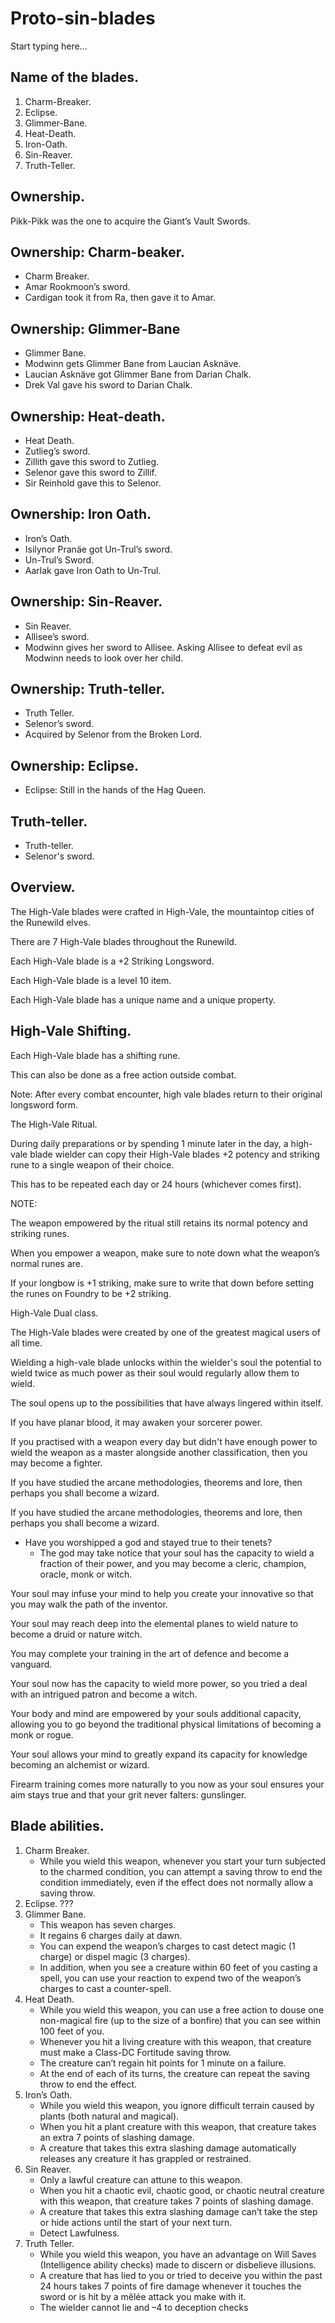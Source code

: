 # Proto-sin-blades

Start typing here...

## Name of the blades.

1. Charm-Breaker. 
2. Eclipse.
3. Glimmer-Bane. 
4. Heat-Death. 
5. Iron-Oath. 
6. Sin-Reaver.
7. Truth-Teller.

## Ownership.

Pikk-Pikk was the one to acquire the Giant’s Vault Swords.

## Ownership: Charm-beaker.

- Charm Breaker. 
- Amar Rookmoon’s sword. 
- Cardigan took it from Ra, then gave it to Amar.

## Ownership: Glimmer-Bane

- Glimmer Bane. 
- Modwinn gets Glimmer Bane from Laucian Asknäve. 
- Laucian Asknäve got Glimmer Bane from Darian Chalk. 
- Drek Val gave his sword to Darian Chalk.

## Ownership: Heat-death.

- Heat Death. 
- Zutlieg’s sword. 
- Zillith gave this sword to Zutlieg. 
- Selenor gave this sword to Zillif. 
- Sir Reinhold gave this to Selenor.

## Ownership: Iron Oath.

- Iron’s Oath. 
- Isilynor Pranäe got Un-Trul’s sword. 
- Un-Trul’s Sword. 
- Aarlak gave Iron Oath to Un-Trul.

## Ownership: Sin-Reaver.
- Sin Reaver. 
- Allisee’s sword. 
- Modwinn gives her sword to Allisee. Asking Allisee to defeat evil as Modwinn needs to look over her child.

## Ownership: Truth-teller.

- Truth Teller. 
- Selenor’s sword. 
- Acquired by Selenor from the Broken Lord.

## Ownership: Eclipse.

- Eclipse: Still in the hands of the Hag Queen.

## Truth-teller.

- Truth-teller. 
- Selenor's sword.

## Overview.

The High-Vale blades were crafted in High-Vale, the mountaintop cities of the Runewild elves.

There are 7 High-Vale blades throughout the Runewild.

Each High-Vale blade is a +2 Striking Longsword.

Each High-Vale blade is a level 10 item.

Each High-Vale blade has a unique name and a unique property.

## High-Vale Shifting.

Each High-Vale blade has a shifting rune.

This can also be done as a free action outside combat.

Note: After every combat encounter, high vale blades return to their original longsword form.

The High-Vale Ritual.

During daily preparations or by spending 1 minute later in the day, a high-vale blade wielder can copy their High-Vale blades +2 potency and striking rune to a single weapon of their choice.

This has to be repeated each day or 24 hours (whichever comes first).

NOTE:

The weapon empowered by the ritual still retains its normal potency and striking runes.

When you empower a weapon, make sure to note down what the weapon’s normal runes are.

If your longbow is +1 striking, make sure to write that down before setting the runes on Foundry to be +2 striking.

High-Vale Dual class.

The High-Vale blades were created by one of the greatest magical users of all time.

Wielding a high-vale blade unlocks within the wielder's soul the potential to wield twice as much power as their soul would regularly allow them to wield.

The soul opens up to the possibilities that have always lingered within itself.

If you have planar blood, it may awaken your sorcerer power.

If you practised with a weapon every day but didn't have enough power to wield the weapon as a master alongside another classification, then you may become a fighter.

If you have studied the arcane methodologies, theorems and lore, then perhaps you shall become a wizard.

If you have studied the arcane methodologies, theorems and lore, then perhaps you shall become a wizard.

- Have you worshipped a god and stayed true to their tenets? 
  - The god may take notice that your soul has the capacity to wield a fraction of their power, and you may become a cleric, champion, oracle, monk or witch.

Your soul may infuse your mind to help you create your innovative so that you may walk the path of the inventor.

Your soul may reach deep into the elemental planes to wield nature to become a druid or nature witch.

You may complete your training in the art of defence and become a vanguard.

Your soul now has the capacity to wield more power, so you tried a deal with an intrigued patron and become a witch.

Your body and mind are empowered by your souls additional capacity,
allowing you to go beyond the traditional physical limitations of becoming a monk or rogue.

Your soul allows your mind to greatly expand its capacity for knowledge becoming an alchemist or wizard.

Firearm training comes more naturally to you now as your soul ensures your aim stays true and that your grit never falters: gunslinger.

## Blade abilities.

1. Charm Breaker. 
   - While you wield this weapon, whenever you start your turn subjected to the charmed condition, you can attempt a 
      saving throw to end the condition immediately, even if the effect does not normally allow a saving throw.
2. Eclipse. ???
3. Glimmer Bane. 
   - This weapon has seven charges. 
   - It regains 6 charges daily at dawn. 
   - You can expend the weapon’s charges to cast detect magic (1 charge) or dispel magic (3 charges). 
   - In addition, when you see a creature within 60 feet of you casting a spell, you can use your reaction to expend two of the weapon’s charges to cast a counter-spell.
4. Heat Death.
   - While you wield this weapon, you can use a free action to douse one non-magical fire (up to the size of a bonfire) that you can see within 100 feet of you. 
   - Whenever you hit a living creature with this weapon, that creature must make a Class-DC Fortitude saving throw. 
   - The creature can’t regain hit points for 1 minute on a failure. 
   - At the end of each of its turns, the creature can repeat the saving throw to end the effect.
5. Iron’s Oath. 
   - While you wield this weapon, you ignore difficult terrain caused by plants (both natural and magical). 
   - When you hit a plant creature with this weapon, that creature takes an extra 7 points of slashing damage. 
   - A creature that takes this extra slashing damage automatically releases any creature it has grappled or restrained.
6. Sin Reaver.
   - Only a lawful creature can attune to this weapon.
   - When you hit a chaotic evil, chaotic good, or chaotic neutral creature with this weapon, that creature takes 7 points of slashing damage.
   - A creature that takes this extra slashing damage can’t take the step or hide actions until the start of your next turn. 
   - Detect Lawfulness.
7. Truth Teller.
   - While you wield this weapon, you have an advantage on Will Saves (Intelligence ability checks) made to discern or 
      disbelieve illusions.
   - A creature that has lied to you or tried to deceive you within the past 24 hours takes 7 points of fire damage whenever it touches the sword or is hit by a mêlée attack you make with it.
   - The wielder cannot lie and –4 to deception checks
